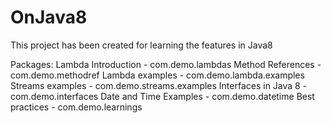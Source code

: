 # OnJava8
This project has been created for learning the features in Java8

Packages:
Lambda Introduction - com.demo.lambdas
Method References - com.demo.methodref
Lambda examples - com.demo.lambda.examples
Streams examples - com.demo.streams.examples
Interfaces in Java 8 - com.demo.interfaces
Date and Time Examples - com.demo.datetime
Best practices - com.demo.learnings
